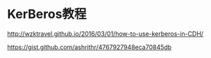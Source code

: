 # KerBeros教程

http://wzktravel.github.io/2016/03/01/how-to-use-kerberos-in-CDH/



https://gist.github.com/ashrithr/4767927948eca70845db